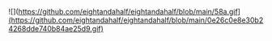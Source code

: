 ![](https://github.com/eightandahalf/eightandahalf/blob/main/58a.gif](https://github.com/eightandahalf/eightandahalf/blob/main/0e26c0e8e30b24268dde740b84ae25d9.gif)

